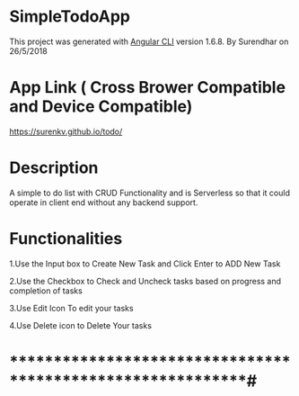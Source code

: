 # SimpleTodoApp

This project was generated with [Angular CLI](https://github.com/angular/angular-cli) version 1.6.8.
By Surendhar on 26/5/2018

# App Link ( Cross Brower Compatible and Device Compatible)

https://surenkv.github.io/todo/

# Description

A simple to do list with CRUD Functionality and is Serverless so that it could operate in client end without any backend support.

# Functionalities

1.Use the Input box to Create New Task and Click Enter to ADD New Task

2.Use the Checkbox to Check and Uncheck tasks based on progress and completion of tasks

3.Use Edit Icon To edit your tasks

4.Use Delete icon to Delete Your tasks

# ***********************************************************#
